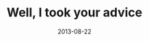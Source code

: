 ---
layout: base.njk
title : 'Well, I took your advice' 
view_title : 'Well, I took your advice' 
year : '2013' 
date : '2013-08-22' 
img_file : '/drawing/wellitookyouradvice.png' 
html_file : 'wellitookyouradvice' 
next_html : 'itsalwaystoolate-2.html' 
year_order : '21' 
permalink : "title/{{html_file}}.html"
---